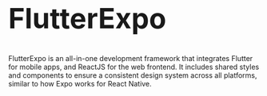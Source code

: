 # <b> <h1>FlutterExpo </b> </h1>

FlutterExpo is an all-in-one development framework that integrates Flutter for mobile apps,  and ReactJS for the web frontend. It includes shared styles and components to ensure a consistent design system across all platforms, similar to how Expo works for React Native.

